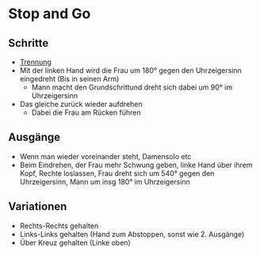 
# Stop and Go

## Schritte

- [Trennung](Basics.md#trennung)
- Mit der linken Hand wird die Frau um 180° gegen den Uhrzeigersinn eingedreht (Bis in seinen Arm)
    - Mann macht den Grundschrittund dreht sich dabei um 90° im Uhrzeigersinn
- Das gleiche zurück wieder aufdrehen
    - Dabei die Frau am Rücken führen

## Ausgänge

- Wenn man wieder voreinander steht, Damensolo etc
- Beim Eindrehen, der Frau mehr Schwung geben, linke Hand über ihrem Kopf, Rechte loslassen, Frau dreht sich um 540° gegen den Uhrzeigersinn, Mann um insg 180° im Uhrzeigersinn

## Variationen

- Rechts-Rechts gehalten
- Links-Links gehalten (Hand zum Abstoppen, sonst wie 2. Ausgänge)
- Über Kreuz gehalten (Linke oben)
